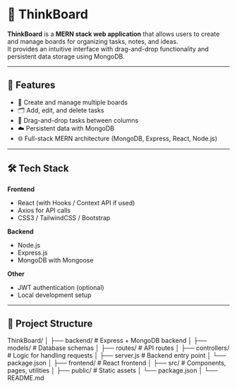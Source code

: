 # 📝 ThinkBoard

**ThinkBoard** is a **MERN stack web application** that allows users to create and manage boards for organizing tasks, notes, and ideas.  
It provides an intuitive interface with drag-and-drop functionality and persistent data storage using MongoDB.  

---

## 🚀 Features

- 📌 Create and manage multiple boards  
- 🗂️ Add, edit, and delete tasks  
- 🔄 Drag-and-drop tasks between columns   
- ☁️ Persistent data with MongoDB  
- 🌐 Full-stack MERN architecture (MongoDB, Express, React, Node.js)  

---

## 🛠️ Tech Stack

**Frontend**
- React (with Hooks / Context API if used)  
- Axios for API calls  
- CSS3 / TailwindCSS / Bootstrap  

**Backend**
- Node.js  
- Express.js  
- MongoDB with Mongoose  

**Other**
- JWT authentication (optional)  
- Local development setup  

---

## 📂 Project Structure
ThinkBoard/
│
├── backend/ # Express + MongoDB backend
│ ├── models/ # Database schemas
│ ├── routes/ # API routes
│ ├── controllers/ # Logic for handling requests
│ ├── server.js # Backend entry point
│ └── package.json
│
├── frontend/ # React frontend
│ ├── src/ # Components, pages, utilities
│ ├── public/ # Static assets
│ └── package.json
│
└── README.md
